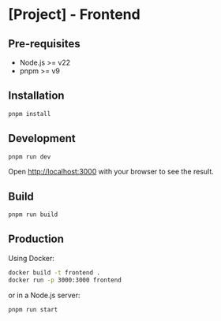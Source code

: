 # [Project] - Frontend

## Pre-requisites

- Node.js >= v22
- pnpm >= v9

## Installation

```bash
pnpm install
```

## Development

```bash
pnpm run dev
```

Open [http://localhost:3000](http://localhost:3000) with your browser to see the result.

## Build

```bash
pnpm run build
```

## Production

Using Docker:

```bash
docker build -t frontend .
docker run -p 3000:3000 frontend
```

or in a Node.js server:

```bash
pnpm run start
```

